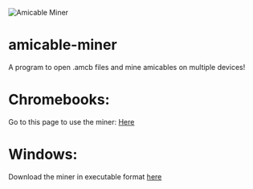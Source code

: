 ![Amicable Miner](https://github.com/user-attachments/assets/cea0815d-5d85-42e2-92c0-6db3a119bb16)
# amicable-miner
A program to open .amcb files and mine amicables on multiple devices!


# Chromebooks:

Go to this page to use the miner: [Here](https://lazerkatsweirdstuff.github.io/amicable-miner/)

# Windows: 

Download the miner in executable format [here](https://github.com/lazerkatsweirdstuff/amicable-miner/releases/download/v0.5/A-MV0.5.exe)
